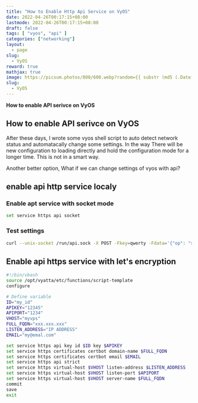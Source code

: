 ```yaml
---
title: "How to Enable Http Api Service on VyOS"
date: 2022-04-26T00:17:15+08:00
lastmode: 2022-04-26T00:17:15+08:00
draft: false
tags: [ "vyos", "api" ]
categories: ["networking"]
layout: 
  - page 
slug:
  - VyOS
reward: true
mathjax: true
image: https://picsum.photos/800/600.webp?random={{ substr (md5 (.Date)) 4 8 }}
slug:
  - VyOS
---
```


**How to enable API serivce on VyOS**

## How to enable API serivce on VyOS

After these days, I wrote some vyos shell script to auto detect network status and automatacally change some settings. In the way There will be new configuration to loading directly and hold the configuration mode for a longer time. This is not in a smart way.

Another better option, What if we can change settings of vyos with api?

## enable api http service localy
### Enable apt service with socket mode 
```bash
set service https api socket 
```

### Test settings

```bash
curl --unix-socket /run/api.sock -X POST -Fkey=qwerty -Fdata='{"op": "showConfig", "path": []}' http://localhost/retrieve
```

## Enable api https service with let's encryption

```bash
#!/bin/vbash
source /opt/vyatta/etc/functions/script-template
configure

# Define variable
ID="my_id"
APIKEY="12345"
APIPORT="1234"
VHOST="myvps"
FULL_FQDN="xxx.xxx.xxx"
LISTEN_ADDRESS="IP ADDRESS"
EMAIL="my@emal.com"

set service https api key id $ID key $APIKEY
set service https certificates certbot domain-name $FULL_FQDN
set service https certificates certbot email $EMAIL
set service https api strict
set service https virtual-host $VHOST listen-address $LISTEN_ADDRESS
set service https virtual-host $VHOST listen-port $APIPORT
set service https virtual-host $VHOST server-name $FULL_FQDN
commit
save
exit
```




